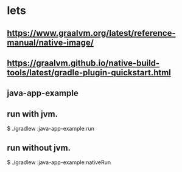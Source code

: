 # lets

## https://www.graalvm.org/latest/reference-manual/native-image/

## https://graalvm.github.io/native-build-tools/latest/gradle-plugin-quickstart.html

## java-app-example

## run with jvm.

$ ./gradlew :java-app-example:run

## run without jvm.

$ ./gradlew :java-app-example:nativeRun
